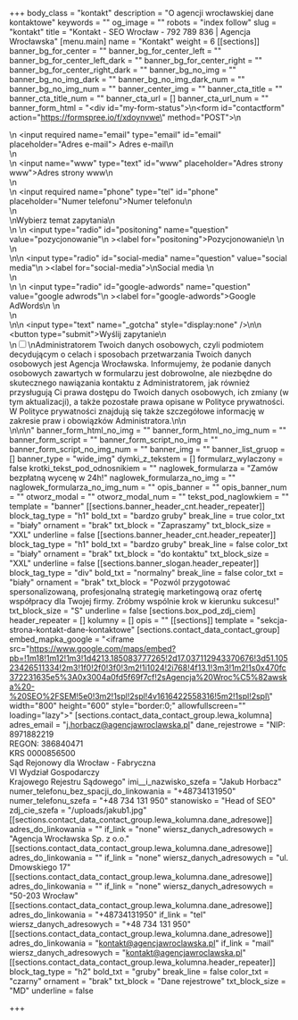 +++
body_class = "kontakt"
description = "O agencji wrocławskiej dane kontaktowe"
keywords = ""
og_image = ""
robots = "index follow"
slug = "kontakt"
title = "Kontakt - SEO Wrocław - 792 789 836 | Agencja Wrocławska"
[menu.main]
name = "Kontakt"
weight = 6
[[sections]]
banner_bg_for_center = ""
banner_bg_for_center_left = ""
banner_bg_for_center_left_dark = ""
banner_bg_for_center_right = ""
banner_bg_for_center_right_dark = ""
banner_bg_no_img = ""
banner_bg_no_img_dark = ""
banner_bg_no_img_dark_num = ""
banner_bg_no_img_num = ""
banner_center_img = ""
banner_cta_title = ""
banner_cta_title_num = ""
banner_cta_url = []
banner_cta_url_num = ""
banner_form_html = "<div id=\"my-form-status\"></div>\n<form id=\"contactform\" action=\"https://formspree.io/f/xdoynvwe\" method=\"POST\">\n<div class='input-cnt'>\n <input required name=\"email\" type=\"email\" id=\"email\" placeholder=\"Adres e-mail\"><label for='email'> Adres e-mail</label>\n</div>\n<div class='input-cnt'>\n    <input name=\"www\" type=\"text\" id=\"www\" placeholder=\"Adres strony www\"><label for='www'>Adres strony www</label>\n</div>\n<div class='input-cnt'>\n    <input  required name=\"phone\" type=\"tel\" id=\"phone\" placeholder=\"Numer telefonu\"><label for='phone'>Numer telefonu</label>\n   </div>\n   <div>\n<span class='radio-cnt-title'>Wybierz temat zapytania</span>\n <div class='form-radio'>\n \n  <input type=\"radio\" id=\"positoning\" name=\"question\" value=\"pozycjonowanie\"\n         ><label for=\"positoning\">Pozycjonowanie\n </label>\n</div>\n<div class='form-radio'>\n\n  <input type=\"radio\" id=\"social-media\" name=\"question\" value=\"social media\"\n         ><label for=\"social-media\">\nSocial media </label>\n</div>\n <div class='form-radio'>\n \n  <input type=\"radio\" id=\"google-adwords\" name=\"question\" value=\"google adwrods\"\n         ><label for=\"google-adwords\">Google AdWords\n </label>\n</div>\n</div>\n\n <input type=\"text\" name=\"_gotcha\" style=\"display:none\" />\n\n    <button  type=\"submit\">Wyślij zapytanie</button>\n<div class='rodo'>\n<input id='rodo-accept' type='checkbox' required name='rodo-accept' value='accept'/>\n<label for='rodo-accept'>Administratorem Twoich danych osobowych, czyli podmiotem decydującym o celach i sposobach przetwarzania Twoich danych osobowych jest Agencja Wrocławska. Informujemy, że podanie danych osobowych zawartych w formularzu jest dobrowolne, ale niezbędne do skutecznego nawiązania kontaktu z Administratorem, jak również przysługują Ci prawa dostępu do Twoich danych osobowych, ich zmiany (w tym aktualizacji), a także pozostałe prawa opisane w Polityce prywatności. W Polityce prywatności znajdują się także szczegółowe informację w zakresie praw i obowiązków Administratora.\n</label>\n</div>\n</form>\n\n<script>\n    var form = document.getElementById(\"contactform\");\n    if(form){\n    async function handleSubmit(event) {\n      event.preventDefault();\n      var status = document.getElementById(\"my-form-status\");\n      var data = new FormData(event.target);\n      fetch(event.target.action, {\n        method: form.method,\n        body: data,\n        headers: {\n            'Accept': 'application/json'\n        }\n      }).then(response => {\n        status.innerHTML = \"Dziękujemy skontaktujemy się z Tobą niebawem.\";\n        form.reset()\n      }).catch(error => {\n        status.innerHTML = \"Oops! Nie udało się wysłać formularza!\"\n      });\n    }\n    form.addEventListener(\"submit\", handleSubmit)\n}\n</script>"
banner_form_html_no_img = ""
banner_form_html_no_img_num = ""
banner_form_script = ""
banner_form_script_no_img = ""
banner_form_script_no_img_num = ""
banner_img = ""
banner_list_gruop = []
banner_type = "wide_img"
dymki_z_tekstem = []
formularz_wylaczony = false
krotki_tekst_pod_odnosnikiem = ""
naglowek_formularza = "Zamów bezpłatną wycenę w 24h!"
naglowek_formularza_no_img = ""
naglowek_formularza_no_img_num = ""
opis_banner = ""
opis_banner_num = ""
otworz_modal = ""
otworz_modal_num = ""
tekst_pod_naglowkiem = ""
template = "banner"
[[sections.banner_header_cnt.header_repeater]]
block_tag_type = "h1"
bold_txt = "bardzo gruby"
break_line = true
color_txt = "biały"
ornament = "brak"
txt_block = "Zapraszamy"
txt_block_size = "XXL"
underline = false
[[sections.banner_header_cnt.header_repeater]]
block_tag_type = "h1"
bold_txt = "bardzo gruby"
break_line = false
color_txt = "biały"
ornament = "brak"
txt_block = "do kontaktu"
txt_block_size = "XXL"
underline = false
[[sections.banner_slogan.header_repeater]]
block_tag_type = "div"
bold_txt = "normalny"
break_line = false
color_txt = "biały"
ornament = "brak"
txt_block = "Pozwól przygotować spersonalizowaną, profesjonalną strategię marketingową oraz ofertę współpracy dla Twojej firmy. Zróbmy wspólnie krok w kierunku sukcesu!"
txt_block_size = "S"
underline = false
[sections.box_pod_zdj_ciem]
header_repeater = []
kolumny = []
opis = ""
[[sections]]
template = "sekcja-strona-kontakt-dane-kontaktowe"
[sections.contact_data_contact_group]
embed_mapka_google = "<iframe src=\"https://www.google.com/maps/embed?pb=!1m18!1m12!1m3!1d4213.185083777265!2d17.037112943370676!3d51.10523426511334!2m3!1f0!2f0!3f0!3m2!1i1024!2i768!4f13.1!3m3!1m2!1s0x470fc372231635e5%3A0x3004a0fd5f69f7cf!2sAgencja%20Wroc%C5%82awska%20-%20SEO%2FSEM!5e0!3m2!1spl!2spl!4v1616422558316!5m2!1spl!2spl\" width=\"800\" height=\"600\" style=\"border:0;\" allowfullscreen=\"\" loading=\"lazy\"></iframe>"
[sections.contact_data_contact_group.lewa_kolumna]
adres_email = "j.horbacz@agencjawroclawska.pl"
dane_rejestrowe = "NIP: 8971882219 <br>REGON: 386840471 <br>KRS 0000856500 <br>Sąd Rejonowy dla Wrocław - Fabryczna <br>VI Wydział Gospodarczy <br>Krajowego Rejestru Sądowego"
imi__i_nazwisko_szefa = "Jakub Horbacz"
numer_telefonu_bez_spacji_do_linkowania = "+48734131950"
numer_telefonu_szefa = "+48 734 131 950"
stanowisko = "Head of SEO"
zdj_cie_szefa = "/uploads/jakub1.jpg"
[[sections.contact_data_contact_group.lewa_kolumna.dane_adresowe]]
adres_do_linkowania = ""
if_link = "none"
wiersz_danych_adresowych = "Agencja Wrocławska Sp. z o.o."
[[sections.contact_data_contact_group.lewa_kolumna.dane_adresowe]]
adres_do_linkowania = ""
if_link = "none"
wiersz_danych_adresowych = "ul. Dmowskiego 17"
[[sections.contact_data_contact_group.lewa_kolumna.dane_adresowe]]
adres_do_linkowania = ""
if_link = "none"
wiersz_danych_adresowych = "50-203 Wrocław"
[[sections.contact_data_contact_group.lewa_kolumna.dane_adresowe]]
adres_do_linkowania = "+48734131950"
if_link = "tel"
wiersz_danych_adresowych = "+48 734 131 950"
[[sections.contact_data_contact_group.lewa_kolumna.dane_adresowe]]
adres_do_linkowania = "kontakt@agencjawroclawska.pl"
if_link = "mail"
wiersz_danych_adresowych = "kontakt@agencjawroclawska.pl"
[[sections.contact_data_contact_group.lewa_kolumna.header_repeater]]
block_tag_type = "h2"
bold_txt = "gruby"
break_line = false
color_txt = "czarny"
ornament = "brak"
txt_block = "Dane rejestrowe"
txt_block_size = "MD"
underline = false

+++

